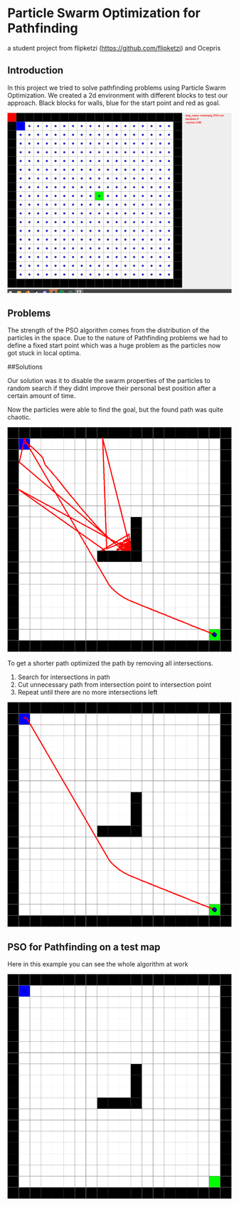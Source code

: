 # Particle Swarm Optimization for Pathfinding
a student project from flipketzi (https://github.com/flipketzi) and Ocepris

## Introduction
In this project we tried to solve pathfinding problems using Particle Swarm Optimization. 
We created a 2d environment with different blocks to test our approach. Black blocks for walls, blue for the start point and red as goal.

![screen-gif](./res/graphics/Basic_PSO.gif)

## Problems

The strength of the PSO algorithm comes from the distribution of the particles in the space. Due to the nature of Pathfinding problems we had to define a fixed start point which was a huge problem as the particles now got stuck in local optima.

##Solutions

Our solution was it to disable the swarm properties of the particles to random search if they didnt improve their personal best position after a certain amount of time. 

Now the particles were able to find the goal, but the found path was quite chaotic.

![alt text](./res/graphics/before_optimization.png)

To get a shorter path optimized the path by removing all intersections. 

1. Search for intersections in path
2. Cut unnecessary path from intersection point to intersection point
3. Repeat until there are no more intersections left


![alt text](./res/graphics/after_optimization.png)


## PSO for Pathfinding on a test map

Here in this example you can see the whole algorithm at work

![screen-gif](./res/graphics/PSO_for_pathfinding.gif)